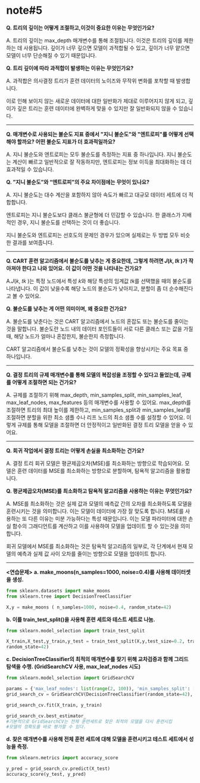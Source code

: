 # note#5

**Q. 트리의 깊이는 어떻게 조절하고,이것이 중요한 이유는 무엇인가요?**

A. 트리의 깊이는 max_depth 매개변수를 통해 조절됩니다. 이것은 트리의 깊이를 제한하는 데 사용됩니다.
깊이가 너무 깊으면 모델이 과적합될 수 있고, 깊이가 너무 얕으면 모델이 너무 단순해질 수 있기 때문입니다.

**Q. 트리 깊이에 따라 과적합이 발생하는 이유는 무엇인가요?**

A. 과적합은 의사결정 트리가 훈련 데이터의 노이즈와 무작위 변화를 포착할 때 발생합니다.

이로 인해 보이지 않는 새로운 데이터에 대한 일반화가 제대로 이루어지지 않게 되고, 깊이가 깊은 트리는 훈련 데이터에 완벽하게 맞을 수 있지만 잘 일반화되지 않을 수 있습니다.

---

**Q. 매개변수로 사용되는 불순도 지표 중에서 "지니 불순도"와 "엔트로피"를 어떻게 선택해야 할까요? 어떤 불순도 지표가 더 효과적일까요?**

A. 지니 불순도와 엔트로피는 모두 불순도를 측정하는 지표 중 하나입니다.
지니 불순도는 계산이 빠르고 일반적으로 잘 작동하지만, 엔트로피는 정보 이득을 최대화하는 데 더 효과적일 수 있습니다.

**Q. ”지니 불순도”와 “엔트로피”의 주요 차이점에는 무엇이 있나요?**

A. 지니 불순도는 대수 계산을 포함하지 않아 속도가 빠르고 대규모 데이터 세트에 더 적합합니다.

엔트로피는 지니 불순도보다 클래스 불균형에 더 민감할 수 있습니다. 한 클래스가 지배적인 경우, 지니 불순도를 선택하는 것이 더 좋습니다.

지니 불순도와 엔트로피는 선호도의 문제인 경우가 있으며 실제로는 두 방법 모두 비슷한 결과를 보여줍니다. 

---

**Q. CART 훈련 알고리즘에서 불순도를 낮추는 게 중요한데, 그렇게 하려면 𝐽(𝑘, 𝑡𝑘 )가 작아져야 한다고 나와 있어요. 이 값이 어떤 것을 나타내는 건가요?**

A.𝐽(𝑘, 𝑡𝑘 )는 특정 노드에서 특성 𝑘와 해당 특성의 임계값 𝑡𝑘를 선택했을 때의 불순도를 나타냅니다.
이 값이 낮을수록 해당 노드의 불순도가 낮아지고, 분할이 좀 더 순수해진다고 볼 수 있어요.

**Q. 불순도를 낮추는 게 어떤 의미이며, 왜 중요한 건가요?**

A. 불순도를 낮춘다는 것은 CART 알고리즘에서 노드의 혼잡도 또는 불순도를 줄이는 것을 말합니다. 불순도란 노드 내의 데이터 포인트들이 서로 다른 클래스 또는 값을 가질 때, 해당 노드가 얼마나 혼잡한지, 불순한지 측정합니다.

CART 알고리즘에서 불순도를 낮추는 것이 모델의 정확성을 향상시키는 주요 목표 중 하나입니다.

---

**Q. 결정 트리의 규제 매개변수를 통해 모델의 복잡성을 조정할 수 있다고 들었는데, 규제를 어떻게 조절하면 되는 건가요?**

A. 규제를 조절하기 위해 max_depth, min_samples_split, min_samples_leaf, max_leaf_nodes, max_features 등의 매개변수를 사용할 수 있어요.
max_depth를 조절하면 트리의 최대 높이를 제한하고, min_samples_split과 min_samples_leaf를 조절하면 분할을 위한 최소 샘플 수나 리프 노드의 최소 샘플 수를 설정할 수 있어요.
이렇게 규제를 통해 모델을 조절하면 더 안정적이고 일반화된 결정 트리 모델을 얻을 수 있어요.

---

**Q. 회귀 작업에서 결정 트리는 어떻게 손실을 최소화하는 건가요?**

A. 결정 트리 회귀 모델은 평균제곱오차(MSE)를 최소화하는 방향으로 학습되어요.
모델은 훈련 데이터를 MSE를 최소화하는 방향으로 분할하며, 탐욕적 알고리즘을 활용합니다.

**Q. 평균제곱오차(MSE)를 최소화하고 탐욕적 알고리즘을 사용하는 이유는 무엇인가요?**

A. MSE를 최소화하는 것은 실제 값과 모델의 예측값 간의 오차를 최소화하도록 모델을 훈련시키는 것을 의미합니다. 이는 모델이 데이터에 가장 잘 맞도록 합니다. MSE를 사용하는 또 다른 이유는 미분 가능하다는 특성 때문입니다. 이는 모델 파라미터에 대한 손실 함수의 그래디언트를 계산하고 이를 사용하여 모델을 업데이트 할 수 있는것을 의미합니다.

회귀 모델에서 MSE를 최소화하는 것은 탐욕적 알고리즘의 일부로, 각 단계에서 현재 모델의 예측과 실제 값 사이 오차를 줄이는 방향으로 모델을 업데이트 합니다.

---

**<연습문제>**
**a. make_moons(n_samples=1000, noise=0.4)를 사용해 데이터셋을 생성.**

```python
from sklearn.datasets import make_moons
from sklearn.tree import DecisionTreeClassifier

X,y = make_moons ( n_samples=1000, noise=0.4, random_state=42)
```

**b. 이를 train_test_split()을 사용해 훈련 세트와 테스트 세트로 나눔.**

```python
from sklearn.model_selection import train_test_split

X_train,X_test,y_train,y_test = train_test_split(X,y,test_size=0.2, train_size=0.8, 
random_state=42)
```

**c. DecisionTreeClassifier의 최적의 매개변수를 찾기 위해 교차검증과 함께 그리드 탐색을 수행. (GridSearchCV 사용, max_leaf_nodes 시도)**

```python
from sklearn.model_selection import GridSearchCV

params = {'max_leaf_nodes': list(range(2, 100)), 'min_samples_split': [2, 3, 4]}
grid_search_cv = GridSearchCV(DecisionTreeClassifier(random_state=42), params, verbose=1, cv=3)

grid_search_cv.fit(X_train, y_train)
```

```python
grid_search_cv.best_estimator_
#기본적으로 GridSearchCV는 전체 훈련세트로 찾은 최적의 모델을 다시 훈련시킴
#모델의 정확도를 바로 평가할 수 있다.
```

**d. 찾은 매개변수를 사용해 전체 훈련 세트에 대해 모델을 훈련시키고 테스트 세트에서 성능을 측정.**

```python
from sklearn.metrics import accuracy_score

y_pred = grid_search_cv.predict(X_test)
accuracy_score(y_test, y_pred)
```